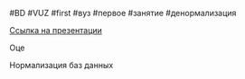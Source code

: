 #BD #VUZ #first #вуз #первое #занятие #денормализация

[Ссылка на презентации](https://drive.google.com/drive/folders/17UxhA5CCjHUXFBisNz_YaRuzzJfIeYD5) 

Оце


Нормализация баз данных